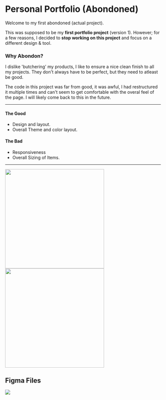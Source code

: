 # Personal Portfolio (Abondoned)

Welcome to my first abondoned (actual project).

This was supposed to be my **first portfolio project** (version 1). However; for a few reasons, I decided to **stop working on this project** and focus on a different design & tool.

### Why Abondon? 

I dislike 'butchering' my products, I like to ensure a nice clean finish to all my projects. They don't always have to be perfect, but they need to atleast be good.

The code in this project was far from good, it was awful, I had restructured it multiple times and can't seem to get comfortable with the overal feel of the page.
I will likely come back to this in the future.

<hr />

#### The Good
- Design and layout.
- Overall Theme and color layout.

#### The Bad
- Responsiveness
- Overall Sizing of Items.

<hr />

<div>
  <img src="https://user-images.githubusercontent.com/73673516/124461810-fde70a80-dd88-11eb-9504-d6ad1b7fda5f.png" width=320>
  <img src="https://user-images.githubusercontent.com/73673516/124462113-46062d00-dd89-11eb-8de7-04caa6690c48.png" width=320>
</div>



## Figma Files

<a href="https://www.figma.com/file/hcDBCbi7BQeej64IvsGSoK/New-Portfolio?node-id=0%3A1" target="blank"> 
  <img src="https://img.shields.io/badge/Designs-lightgreen?label=Figma&style=for-the-badge&logo=figma">
</a>


